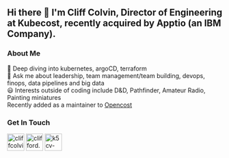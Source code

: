 ## Hi there 👋 I'm Cliff Colvin, Director of Engineering at Kubecost, recently acquired by Apptio (an IBM Company).

### About Me
🌱 Deep diving into kubernetes, argoCD, terraform
<br />
💬 Ask me about leadership, team management/team building, devops, finops, data pipelines and big data
<br />
😃 Interests outside of coding include D&D, Pathfinder, Amateur Radio, Painting miniatures
<br />
Recently added as a maintainer to [Opencost](https://github.com/opencost)
<br />

### Get In Touch
<p align="left">
	<a style="text-decoration: none" href="https://www.linkedin.com/in/cliffcolvin/" target="_blank"><img
				src="https://www.vectorlogo.zone/logos/linkedin/linkedin-icon.svg"
				alt="cliffcolvin"
				height="40"
				width="40"
			/>
	</a><a style="text-decoration: none" href="mailto:clifford.colvin@gmail.com" target="_blank">
		<img
			src="https://www.vectorlogo.zone/logos/gmail/gmail-icon.svg"
			alt="clifford.colvin@gmail.com"
			height="40"
			width="40"
		/>
	</a><a style="text-decoration: none" href="https://www.qrz.com/db/K5CV" target="_blank">
		<img
			src="https://static.qrz.com/static/qrz/qrz_com.svgz"
			alt="k5cv-qrz"
			height="40"
		/>
	</a>
</p>

